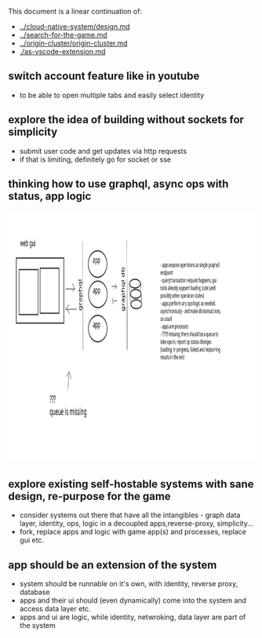 
This document is a linear continuation of:

- [../cloud-native-system/design.md](../cloud-native-system/design.md)
- [../search-for-the-game.md](../search-for-the-game.md)
- [../origin-cluster/origin-cluster.md](../origin-cluster/origin-cluster.md)
- [./as-vscode-extension.md](./as-vscode-extension.md)

## switch account feature like in youtube

- to be able to open multiple tabs and easily select identity


## explore the idea of building without sockets for simplicity

- submit user code and get updates via http requests
- if that is limiting, definitely go for socket or sse

## thinking how to use graphql, async ops with status, app logic

<img height="512px" src="./svg/2020-10-16-graphql.svg"></img>

## explore existing self-hostable systems with sane design, re-purpose for the game

- consider systems out there that have all the intangibles - graph data layer, identity, ops, logic in a decoupled apps,reverse-proxy, simplicity...
- fork, replace apps and logic with game app(s) and processes, replace gui etc.

## app should be an extension of the system

- system should be runnable on it's own, with identity, reverse proxy, database
- apps and their ui should (even dynamically) come into the system and access data layer etc.
- apps and ui are logic, while identity, netwroking, data layer are part of the system